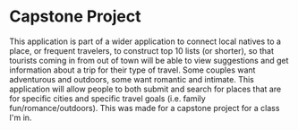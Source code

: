 # Capstone Project

This application is part of a wider application to connect local natives to a place, or frequent travelers, to construct top 10 lists (or shorter), so that tourists coming in from out of town will be able to view suggestions and get information about a trip for their type of travel. Some couples want adventurous and outdoors, some want romantic and intimate. This application will allow people to both submit and search for places that are for specific cities and specific travel goals (i.e. family fun/romance/outdoors). This was made for a capstone project for a class I'm in.
